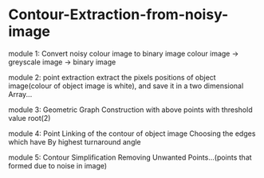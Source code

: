 # Contour-Extraction-from-noisy-image

module 1: Convert noisy colour image to binary image
          colour image -> greyscale image -> binary image
          
module 2: point extraction
          extract the pixels positions of object image(colour of object image is white), and save it in a two dimensional Array...

module 3: Geometric Graph Construction 
          with above points
          with threshold value root(2)
          
module 4: Point Linking of the contour of object image
          Choosing the edges which have By highest turnaround angle
          
module 5: Contour Simplification
          Removing Unwanted Points...(points that formed due to noise in image)
